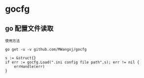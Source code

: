 # gocfg

## go  配置文件读取

    使用方法

    go get -u -v github.com/MWangxj/gocfg

    s := &struct{}
    if err := gocfg.Load(".ini config file path",s); err != nil {
        errHandle(err)
    }